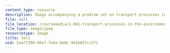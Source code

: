 ```yaml
---
content_type: resource
description: Image accompanying a problem set on transport processes in the environment.
file: null
file_location: /coursemedia/1-061-transport-processes-in-the-environment-fall-2008/5aa7739946e77e0a8e0c942b027cc5f1_Sol1.jpg
file_type: image/jpeg
resourcetype: Image
title: Sol1
uid: 5aa77399-46e7-7e0a-8e0c-942b027cc5f1
---
```

